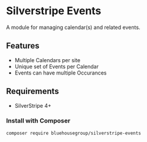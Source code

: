 Silverstripe Events
=====================
A module for managing calendar(s) and related events.

## Features
* Multiple Calendars per site
* Unique set of Events per Calendar
* Events can have multiple Occurances

## Requirements
* SilverStripe 4+

### Install with Composer  
	composer require bluehousegroup/silverstripe-events